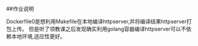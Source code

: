##作业说明

Dockerfile0是想利用Makefile在本地编译httpserver,并将编译结果httpserver打包上传。
但是听了领教课之后发现确实利用golang容器编译httpserver可以不依赖本地环境,适应性更好。
